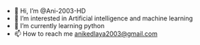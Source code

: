 - 👋 Hi, I’m @Ani-2003-HD
- 👀 I’m interested in Artificial intelligence and machine learning
- 🌱 I’m currently learning python
- 📫 How to reach me anikedlaya2003@gmail.com

<!---
Ani-2003-HD/Ani-2003-HD is a ✨ special ✨ repository because its `README.md` (this file) appears on your GitHub profile.
You can click the Preview link to take a look at your changes.
--->
